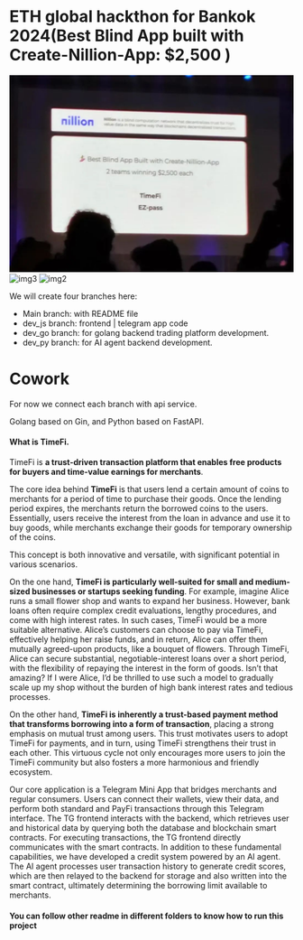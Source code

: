 # ETH global hackthon for Bankok 2024(Best Blind App built with Create-Nillion-App: $2,500 )

![img1](assets/nillion2.jpg)
![img3](assets/team3.jpg)
![img2](assets/team1.jpg)

We will create four branches here:

+ Main branch: with README file
+ dev_js branch: frontend | telegram app code
+ dev_go branch: for golang backend trading platform development.
+ dev_py branch: for AI agent backend development.

# Cowork

For now we connect each branch with api service.

Golang based on Gin, and Python based on FastAPI.

#### What is TimeFi.

TimeFi is **a trust-driven transaction platform that enables free products for buyers and time-value earnings for merchants**.

The core idea behind **TimeFi** is that users lend a certain amount of coins to merchants for a period of time to purchase their goods. Once the lending period expires, the merchants return the borrowed coins to the users. Essentially, users receive the interest from the loan in advance and use it to buy goods, while merchants exchange their goods for temporary ownership of the coins.

This concept is both innovative and versatile, with significant potential in various scenarios.

On the one hand, **TimeFi is particularly well-suited for small and medium-sized businesses or startups seeking funding**. For example, imagine Alice runs a small flower shop and wants to expand her business. However, bank loans often require complex credit evaluations, lengthy procedures, and come with high interest rates. In such cases, TimeFi would be a more suitable alternative. Alice’s customers can choose to pay via TimeFi, effectively helping her raise funds, and in return, Alice can offer them mutually agreed-upon products, like a bouquet of flowers. Through TimeFi, Alice can secure substantial, negotiable-interest loans over a short period, with the flexibility of repaying the interest in the form of goods. Isn’t that amazing? If I were Alice, I’d be thrilled to use such a model to gradually scale up my shop without the burden of high bank interest rates and tedious processes.

On the other hand, **TimeFi is inherently a trust-based payment method that transforms borrowing into a form of transaction**, placing a strong emphasis on mutual trust among users. This trust motivates users to adopt TimeFi for payments, and in turn, using TimeFi strengthens their trust in each other. This virtuous cycle not only encourages more users to join the TimeFi community but also fosters a more harmonious and friendly ecosystem.

Our core application is a Telegram Mini App that bridges merchants and regular consumers. Users can connect their wallets, view their data, and perform both standard and PayFi transactions through this Telegram interface. The TG frontend interacts with the backend, which retrieves user and historical data by querying both the database and blockchain smart contracts. For executing transactions, the TG frontend directly communicates with the smart contracts. In addition to these fundamental capabilities, we have developed a credit system powered by an AI agent. The AI agent processes user transaction history to generate credit scores, which are then relayed to the backend for storage and also written into the smart contract, ultimately determining the borrowing limit available to merchants.

#### You can follow other readme in different folders to know how to run this project

